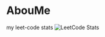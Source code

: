 # AbouMe
my leet-code stats
![LeetCode Stats](https://leetcard.jacoblin.cool/domanhhuy?theme=unicorn&font=Antonio&ext=heatmap)
